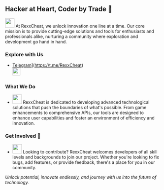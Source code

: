 ## Hacker at Heart, Coder by Trade 🚀

<img src="https://uxwing.com/wp-content/themes/uxwing/download/web-app-development/api-icon.png" width="30" height="30"> At RexxCheat, we unlock innovation one line at a time. Our core mission is to provide cutting-edge solutions and tools for enthusiasts and professionals alike, nurturing a community where exploration and development go hand in hand.

### Explore with Us

-   [Telegram](https://img.shields.io/badge/Telegram-Join%20Us-blue?logo=telegram)](https://t.me/RexxCheat) 
  <br><img src="https://cdn.dribbble.com/userupload/10585826/file/original-c92e1bfe002f2ea8c95686719c2e5817.gif" width="25" height="25">


### What We Do 

-   <img src="https://icons.veryicon.com/png/o/object/material-design-icons/work-15.png" width="30" height="30"> RexxCheat is dedicated to developing advanced technological solutions that push the boundaries of what's possible. From game enhancements to comprehensive APIs, our tools are designed to enhance user capabilities and foster an environment of efficiency and innovation.

### Get Involved 🤝

-   <img src="https://cdn-icons-png.flaticon.com/512/10270/10270175.png" width="30" height="30"> Looking to contribute? RexxCheat welcomes developers of all skill levels and backgrounds to join our project. Whether you're looking to fix bugs, add features, or provide feedback, there's a place for you in our community.

*Unlock potential, innovate endlessly, and journey with us into the future of technology.*
